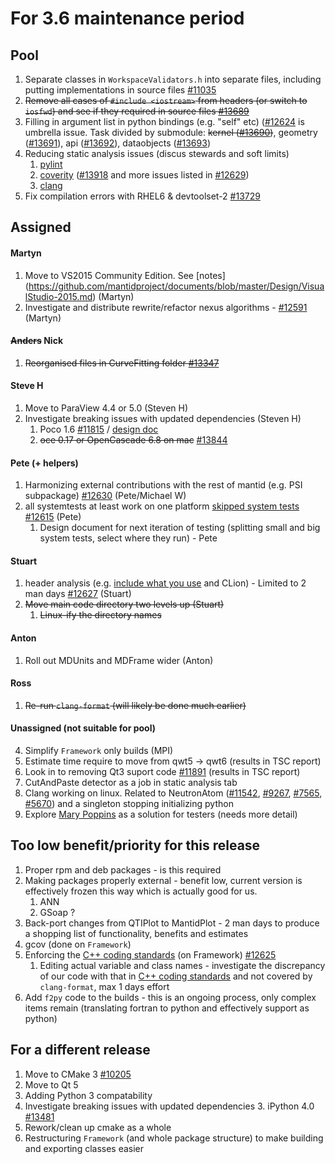 For 3.6 maintenance period
==========================

Pool
----
1. Separate classes in `WorkspaceValidators.h` into separate files, including putting implementations in source files [#11035](https://github.com/mantidproject/mantid/issues/11035)
1. ~~Remove all cases of `#include <iostream>` from headers (or switch to `iosfwd`) and see if they required in source files [#13689](https://github.com/mantidproject/mantid/issues/13689)~~
1. Filling in argument list in python bindings (e.g. "self" etc) ([#12624](http://github.com/mantidproject/mantid/issues/12624) is umbrella issue. Task divided by submodule: ~~kernel ([#13690](http://github.com/mantidproject/mantid/issues/13690))~~, geometry ([#13691](http://github.com/mantidproject/mantid/issues/13691)), api ([#13692](http://github.com/mantidproject/mantid/issues/13692)), dataobjects ([#13693](http://github.com/mantidproject/mantid/issues/13693))
1. Reducing static analysis issues (discus stewards and soft limits)
   1. [pylint](http://builds.mantidproject.org/job/master_pylint/)
   2. [coverity](https://scan.coverity.com/projects/335) ([#13918](http://github.com/mantidproject/mantid/issues/13918) and more issues listed in [#12629](https://github.com/mantidproject/mantid/issues/12629))
   3. [clang](http://builds.mantidproject.org/job/master_clean-clang/)
1. Fix compilation errors with RHEL6 & devtoolset-2 [#13729](https://github.com/mantidproject/mantid/issues/13729)


Assigned
--------

#### Martyn
1. Move to VS2015 Community Edition. See [notes] (https://github.com/mantidproject/documents/blob/master/Design/VisualStudio-2015.md) (Martyn)
1. Investigate and distribute rewrite/refactor nexus algorithms - [#12591](http://github.com/mantidproject/mantid/issues/12591)  (Martyn)

#### ~~Anders~~ Nick
1. ~~Reorganised files in CurveFitting folder [#13347](https://github.com/mantidproject/mantid/issues/13347)~~

#### Steve H
1. Move to ParaView 4.4 or 5.0 (Steven H)
1. Investigate breaking issues with updated dependencies (Steven H)
    1. Poco 1.6 [#11815](http://github.com/mantidproject/mantid/issues/11815) / [design doc](https://github.com/mantidproject/documents/blob/master/Design/PocoStringTokenizer.md)
    2. ~~oce 0.17 or OpenCascade 6.8 on mac~~ [#13844](https://github.com/mantidproject/mantid/issues/13844)

#### Pete (+ helpers)
1. Harmonizing external contributions with the rest of mantid (e.g. PSI subpackage) [#12630](https://github.com/mantidproject/mantid/issues/12630) (Pete/Michael W)
1. all systemtests at least work on one platform [skipped system tests](http://developer.mantidproject.org/systemtests/) [#12615](https://github.com/mantidproject/mantid/issues/12615) (Pete)
   1. Design document for next iteration of testing (splitting small and big system tests, select where they run) - Pete

#### Stuart
1. header analysis (e.g. [include what you use](http://www.mantidproject.org/IWYU) and CLion) - Limited to 2 man days [#12627](https://github.com/mantidproject/mantid/issues/12627) (Stuart)
1. ~~Move main code directory two levels up (Stuart)~~
   1. ~~Linux-ify the directory names~~

#### Anton
1. Roll out MDUnits and MDFrame wider (Anton)

#### Ross
1. ~~Re-run `clang-format` (will likely be done much earlier)~~

#### Unassigned (not suitable for pool)
4. Simplify `Framework` only builds (MPI) 
1. Estimate time require to move from qwt5 -> qwt6 (results in TSC report)
1. Look in to removing Qt3 suport code [#11891](https://github.com/mantidproject/mantid/issues/11891) (results in TSC report)
1. CutAndPaste detector as a job in static analysis tab
1. Clang working on linux. Related to NeutronAtom ([#11542](https://github.com/mantidproject/mantid/issues/11542), [#9267](https://github.com/mantidproject/mantid/issues/9267), [#7565](https://github.com/mantidproject/mantid/issues/7565), [#5670](https://github.com/mantidproject/mantid/issues/5670)) and a singleton stopping initializing python
1. Explore [Mary Poppins](https://github.com/mary-poppins/mary-poppins) as a solution for testers (needs more detail)

Too low benefit/priority for this release
-----------------------------------------
1. Proper rpm and deb packages - is this required
1. Making packages properly external - benefit low, current version is effectively frozen this way which is actually good for us.
   1. ANN
   2. GSoap ?
1. Back-port changes from QTIPlot to MantidPlot - 2 man days to produce a shopping list of functionality, benefits and estimates
5. gcov (done on `Framework`)
1. Enforcing the [C++ coding standards](http://www.mantidproject.org/C%2B%2B_Coding_Standards) (on Framework) [#12625](http://github.com/mantidproject/mantid/issues/12625)
   1. Editing actual variable and class names - investigate the discrepancy of our code with that in [C++ coding standards](http://www.mantidproject.org/C%2B%2B_Coding_Standards) and not covered by `clang-format`, max 1 days effort
1. Add `f2py` code to the builds - this is an ongoing process, only complex items remain (translating fortran to python and effectively support as python)


For a different release
-----------------------
1. Move to CMake 3 [#10205](http://github.com/mantidproject/mantid/issues/10205)
1. Move to Qt 5
1. Adding Python 3 compatability
1. Investigate breaking issues with updated dependencies
    3. iPython 4.0 [#13481](https://github.com/mantidproject/mantid/issues/13481)
1. Rework/clean up cmake as a whole
1. Restructuring `Framework` (and whole package structure) to make building and exporting classes easier
